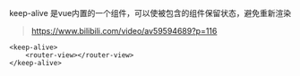 keep-alive 是vue内置的一个组件，可以使被包含的组件保留状态，避免重新渲染
> https://www.bilibili.com/video/av59594689?p=116

```
<keep-alive>
	<router-view></router-view>
</keep-alive>
```
